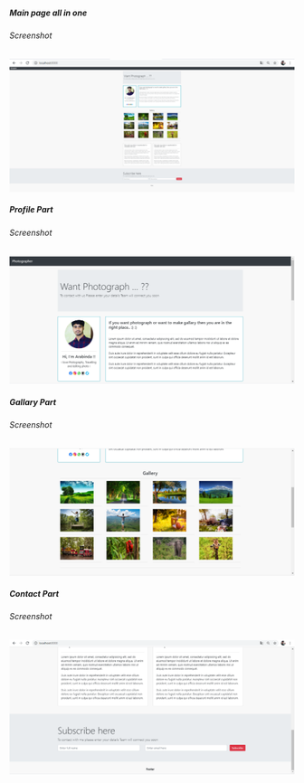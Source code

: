 ##### Main  page all in one
###### Screenshot

<p align="center">
<img src="screenshots/all_in_one.png">
</p>


##### Profile Part
###### Screenshot

<p align="center">
<img src="screenshots/Profile.png">
</p>

##### Gallary Part  
###### Screenshot

<p align="center">
<img src="screenshots/Gallary.png">
</p>

##### Contact Part
###### Screenshot

<p align="center">
<img src="screenshots/contact.png">
</p>

